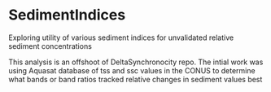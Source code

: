 # SedimentIndices
Exploring utility of various sediment indices for unvalidated relative sediment concentrations

This analysis is an offshoot of DeltaSynchronocity repo. The intial work was using Aquasat database of tss and ssc values in the CONUS to determine what bands or band ratios tracked relative changes in sediment values best
